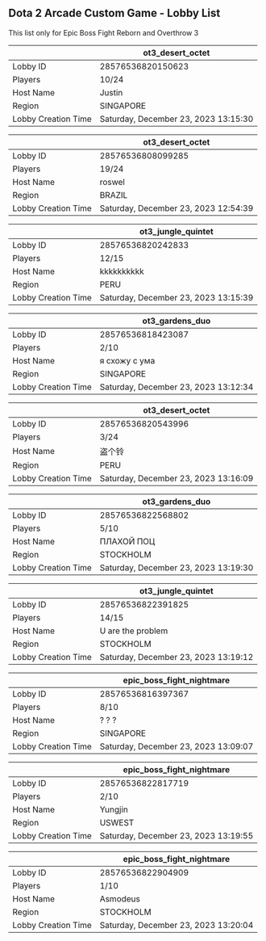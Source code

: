## Dota 2 Arcade Custom Game - Lobby List

This list only for Epic Boss Fight Reborn and Overthrow 3

|  | ot3_desert_octet |
| ------ | ------ |
| Lobby ID | 28576536820150623 |
| Players | 10/24 |
| Host Name | Justin |
| Region | SINGAPORE |
| Lobby Creation Time | Saturday, December 23, 2023 13:15:30 |


|  | ot3_desert_octet |
| ------ | ------ |
| Lobby ID | 28576536808099285 |
| Players | 19/24 |
| Host Name | roswel |
| Region | BRAZIL |
| Lobby Creation Time | Saturday, December 23, 2023 12:54:39 |


|  | ot3_jungle_quintet |
| ------ | ------ |
| Lobby ID | 28576536820242833 |
| Players | 12/15 |
| Host Name | kkkkkkkkkk |
| Region | PERU |
| Lobby Creation Time | Saturday, December 23, 2023 13:15:39 |


|  | ot3_gardens_duo |
| ------ | ------ |
| Lobby ID | 28576536818423087 |
| Players | 2/10 |
| Host Name | я схожу с ума |
| Region | SINGAPORE |
| Lobby Creation Time | Saturday, December 23, 2023 13:12:34 |


|  | ot3_desert_octet |
| ------ | ------ |
| Lobby ID | 28576536820543996 |
| Players | 3/24 |
| Host Name | 盗个铃 |
| Region | PERU |
| Lobby Creation Time | Saturday, December 23, 2023 13:16:09 |


|  | ot3_gardens_duo |
| ------ | ------ |
| Lobby ID | 28576536822568802 |
| Players | 5/10 |
| Host Name | ПЛАХОЙ ПОЦ |
| Region | STOCKHOLM |
| Lobby Creation Time | Saturday, December 23, 2023 13:19:30 |


|  | ot3_jungle_quintet |
| ------ | ------ |
| Lobby ID | 28576536822391825 |
| Players | 14/15 |
| Host Name | U are the problem |
| Region | STOCKHOLM |
| Lobby Creation Time | Saturday, December 23, 2023 13:19:12 |


|  | epic_boss_fight_nightmare |
| ------ | ------ |
| Lobby ID | 28576536816397367 |
| Players | 8/10 |
| Host Name | ? ? ? |
| Region | SINGAPORE |
| Lobby Creation Time | Saturday, December 23, 2023 13:09:07 |


|  | epic_boss_fight_nightmare |
| ------ | ------ |
| Lobby ID | 28576536822817719 |
| Players | 2/10 |
| Host Name | Yungjin |
| Region | USWEST |
| Lobby Creation Time | Saturday, December 23, 2023 13:19:55 |


|  | epic_boss_fight_nightmare |
| ------ | ------ |
| Lobby ID | 28576536822904909 |
| Players | 1/10 |
| Host Name | Asmodeus |
| Region | STOCKHOLM |
| Lobby Creation Time | Saturday, December 23, 2023 13:20:04 |


